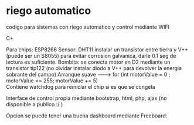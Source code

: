 # riego automatico
 codigo para sistemas con riego automatico y control mediante WIFI
 
 C+
 
 Para chips: ESP8266
 Sensor: DHT11 instalar un transistor entre tierra y V++ (puede ser un S8055) para evitar corrosion galvanica, darle 0.1 seg de lectura es suficiente. 
 Bombita: se conecta motor en D2 mediante un transistor tip122 (no olvidar instalar diodo a V++ para devolver la energia sobrante del campo)
 Arranque suave --->      for (int motorValue = 0 ; motorValue <= 255; motorValue += 5)       
  Contiene watchdog para reiniciar el chip si es que se congela

Interface de control propia mediante bootstrap, html, php, ajax (no disponible a publico :/ )
  
Opcion se puede tener una buena dashboard mediante Freeboard:





